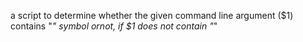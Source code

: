 a script to determine whether the given command line argument ($1) contains "*" symbol ornot, if $1 does not contain "*"
